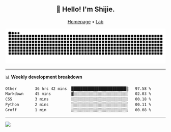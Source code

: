 <h2 align="center">👋 Hello! I'm Shijie.</h2>
<p align="center">
  <a href="https://xu-shi-jie.github.io"> Homepage</a> •
  <a href="https://onodalab.ees.hokudai.ac.jp"> Lab </a>
</p>

![Snake animation](https://github.com/xu-shi-jie/xu-shi-jie/blob/output/github-snake.svg)


-------

📊 **Weekly development breakdown**
<!--START_SECTION:waka-->

```txt
Other        36 hrs 42 mins  ████████████████████████▒   97.58 %
Markdown     45 mins         ▓░░░░░░░░░░░░░░░░░░░░░░░░   02.03 %
CSS          3 mins          ░░░░░░░░░░░░░░░░░░░░░░░░░   00.18 %
Python       2 mins          ░░░░░░░░░░░░░░░░░░░░░░░░░   00.11 %
Groff        1 min           ░░░░░░░░░░░░░░░░░░░░░░░░░   00.08 %
```

<!--END_SECTION:waka-->

-------
![](https://komarev.com/ghpvc/?username=xu-shi-jie&style=flat-square&color=blue) 
